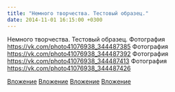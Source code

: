 ```yaml
---
title: "Немного творчества. Тестовый образец."
date: 2014-11-01 16:15:00 +0300
---
```


Немного творчества. Тестовый образец.
Фотография
https://vk.com/photo41076938_344487385
Фотография
https://vk.com/photo41076938_344487392
Фотография
https://vk.com/photo41076938_344487413
Фотография
https://vk.com/photo41076938_344487426

[Вложение](https://vk.com/photo41076938_344487385)
[Вложение](https://vk.com/photo41076938_344487392)
[Вложение](https://vk.com/photo41076938_344487413)
[Вложение](https://vk.com/photo41076938_344487426)
